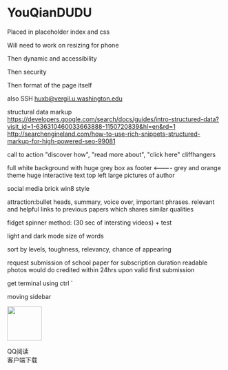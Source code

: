 # YouQianDUDU

Placed in placeholder index and css

Will need to work on resizing for phone

Then dynamic and accessibility

Then security

Then format of the page itself

also SSH huxb@vergil.u.washington.edu

structural data markup
https://developers.google.com/search/docs/guides/intro-structured-data?visit_id=1-636310460033663888-1150720839&hl=en&rd=1
http://searchengineland.com/how-to-use-rich-snippets-structured-markup-for-high-powered-seo-99081

call to action "discover how", "read more about", "click here"
cliffhangers

full white background with huge grey box as footer <----
grey and orange theme
huge interactive text top left
large pictures of author

social media brick win8 style

attraction:bullet heads, summary, voice over, important phrases. relevant and helpful links to previous papers which shares similar qualities

fidget spinner method: (30 sec of intersting videos) + test

light and dark mode
size of words

sort by levels, toughness, relevancy, chance of appearing

request submission of school paper for subscription duration
    readable photos would do
    credited within 24hrs upon valid first submission

get terminal using ctrl `

moving sidebar
<div class="codeWrap fixedRight" id="fixedRight" style="top: 333px;">
    <div class="code_hd">
        <a class="code_close" id="fixedRight_closeBtn" href="javascript:;" title="关闭"></a>
    </div>
    <div class="code_bd">
        <span class="code_pic"><img src="http://img1.chuangshi.qq.com/chuangshi/p1/code01.png" width="80" height="80" alt=""></span>
        <p class="code_txt">QQ阅读<br>客户端下载</p>
    </div>
</div>